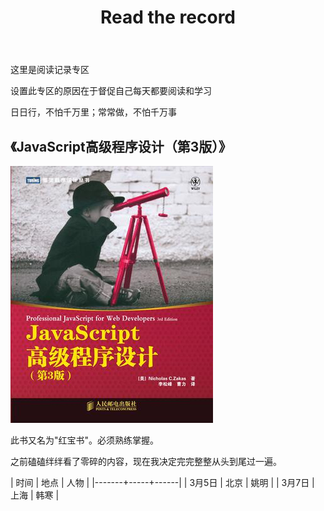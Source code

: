 ﻿---
layout: post
title: Read the record
category: 读书
keywords: 读书, 记录
---

这里是阅读记录专区

设置此专区的原因在于督促自己每天都要阅读和学习

日日行，不怕千万里；常常做，不怕千万事

## 《JavaScript高级程序设计（第3版）》

![pic](/assets/img/jspro.jpg)

此书又名为"红宝书"。必须熟练掌握。

之前磕磕绊绊看了零碎的内容，现在我决定完完整整从头到尾过一遍。

| 时间 | 地点 | 人物 | 
|-------+-----+------| 
| 3月5日 | 北京 | 姚明 | 
| 3月7日 | 上海 | 韩寒 | 